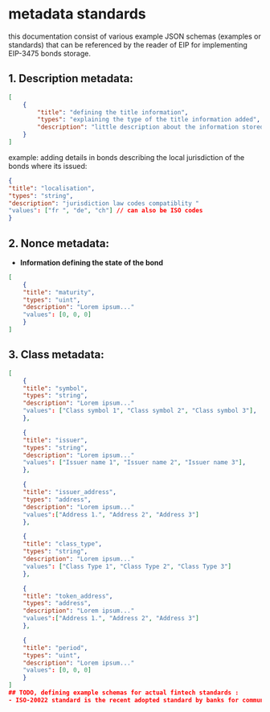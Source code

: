 # metadata  standards 


this documentation consist of various example  JSON schemas (examples or standards) that can be referenced by the reader of EIP for implementing EIP-3475 bonds storage.


## 1. Description metadata: 

```json 
[
    {
        "title": "defining the title information",
        "types": "explaining the type of the title information added",
        "description": "little description about the information stored in  the bond",
    }
]
```

example: adding details in bonds describing the local jurisdiction of the bonds where its issued:

```json
{
"title": "localisation",
"types": "string",
"description": "jurisdiction law codes compatiblity "
"values": ["fr ", "de", "ch"] // can also be ISO codes 
}
```

## 2. Nonce metadata:

- **Information defining the state of the bond** 

```json
[	
	{	
	"title": "maturity",
	"types": "uint",
	"description": "Lorem ipsum..."
	"values": [0, 0, 0]
	}
]
```


## 3. Class metadata:


```json
[	
	{	
	"title": "symbol",
	"types": "string",
	"description": "Lorem ipsum..."
	"values": ["Class symbol 1", "Class symbol 2", "Class symbol 3"],
	},

	{	
	"title": "issuer",
	"types": "string",
	"description": "Lorem ipsum..."
	"values": ["Issuer name 1", "Issuer name 2", "Issuer name 3"],
	},

	{	
	"title": "issuer_address",
	"types": "address",
	"description": "Lorem ipsum..."
	"values":["Address 1.", "Address 2", "Address 3"]
	},

	{	
	"title": "class_type",
	"types": "string",
	"description": "Lorem ipsum..."
	"values": ["Class Type 1", "Class Type 2", "Class Type 3"]
	},

	{	
	"title": "token_address",
	"types": "address",
	"description": "Lorem ipsum..."
	"values":["Address 1.", "Address 2", "Address 3"]
	},

	{	
	"title": "period",
	"types": "uint",
	"description": "Lorem ipsum..."
	"values": [0, 0, 0]
	}
]
## TODO, defining example schemas for actual fintech standards : 
- ISO-20022 standard is the recent adopted standard by banks for communicating the financial operations =. 

